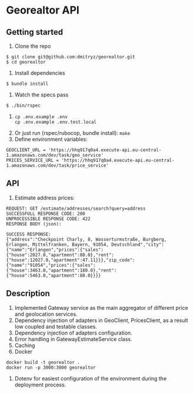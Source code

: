 # Georealtor API

## Getting started

1. Clone the repo
  ```
  $ git clone git@github.com:dmitryz/georealtor.git
  $ cd georealtor
  ```
1. Install dependencies
  ```
  $ bundle install
  ```
1. Watch the specs pass
  ```
  $ ./bin/rspec
  ```
1.
   ```
   cp .env.example .env
   cp .env.example .env.test.local
   ```
1. Or just run (rspec/rubocop, bundle install):
  `make`
1. Define environment variables:
  ```
  GEOCLIENT_URL = 'https://hhq917q0a4.execute-api.eu-central-1.amazonaws.com/dev/task/geo_service'
  PRICES_SERVICE_URL = 'https://hhq917q0a4.execute-api.eu-central-1.amazonaws.com/dev/task/price_service'
  ```

## API

1. Estimate address prices:
  ```
  REQUEST: GET /estimate/addresses/search?query=address
  SUCCESSFULL RESPONSE CODE: 200
  UNPROCESSIBLE RESPONSE CODE: 422
  RESPONSE BODY (json):

  SUCCESS RESPONSE:
  {"address":"Checkpoint Charly, 8, Wasserturmstraße, Burgberg, Erlangen, Mittelfranken, Bayern, 91054, Deutschland","city":{"name":"Erlangen","prices":{"sales":{"house":2027.0,"apartment":80.0},"rent":{"house":12027.0,"apartment":47.11}}},"zip_code":{"name":"91054","prices":{"sales":{"house":3463.0,"apartment":180.0},"rent":{"house":5463.0,"apartment":80.0}}}}
  ```

## Description

1. Implemented Gateway service as the main aggregator of different price and geolocation services.
1. Dependency injection of adapters in GeoClient, PricesClient, as a result low coupled and testable classes.
1. Dependency injection of adapters configuration.
1. Error handling in GatewayEstimateService class.
1. Caching
1. Docker
  ```
  docker build -t georealtor .
  docker run -p 3000:3000 georealtor
  ```
1. Dotenv for easiest configuration of the environment during the deployment process.

